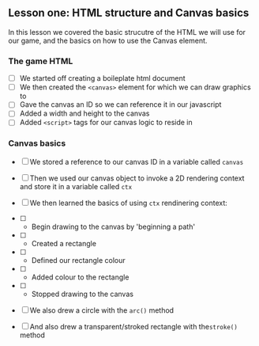 ## Lesson one: HTML structure and Canvas basics
In this lesson we covered the basic strucutre of the HTML we will use for our game, and the basics on how to use the Canvas element.


### The game HTML
- [ ] We started off creating a boileplate html document
- [ ] We then created the `<canvas>` element for which we can draw graphics to
- [ ] Gave the canvas an ID so we can reference it in our javascript
- [ ] Added a width and height to the canvas
- [ ] Added `<script>` tags for our canvas logic to reside in

### Canvas basics
- [ ] We stored a reference to our canvas ID in a variable called `canvas`
- [ ] Then we used our canvas object to invoke a 2D rendering context and store it in a variable called `ctx`
- [ ] We then learned the basics of using `ctx` rendinering context:
 - [ ] - Begin drawing to the canvas by 'beginning a path'
 - [ ] - Created a rectangle
 - [ ] - Defined our rectangle colour
 - [ ] - Added colour to the rectangle
 - [ ] - Stopped drawing to the canvas
- [ ] We also drew a circle with the `arc()` method
- [ ] And also drew a transparent/stroked rectangle with the`stroke()` method

